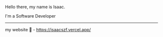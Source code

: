 Hello there, my name is Isaac.

I'm a Software Developer

---
my website 🤙 - https://isaacszf.vercel.app/
